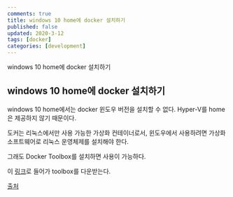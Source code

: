 ```yaml
---
comments: true
title: windows 10 home에 docker 설치하기
published: false
updated: 2020-3-12
tags: [docker]
categories: [development]
---
```


windows 10 home에 docker 설치하기



## windows 10 home에 docker 설치하기

windows 10 home에서는 docker 윈도우 버전을 설치할 수 없다. Hyper-V를 home은 제공하지 않기 때문이다. 

도커는 리눅스에서만 사용 가능한 가상화 컨테이너로서, 윈도우에서 사용하려면 가상화 소프트웨어로 리눅스 운영체제를 설치해야 한다.

그래도 Docker Toolbox를 설치하면 사용이 가능하다.

이 [링크](https://docs.docker.com/toolbox/toolbox_install_windows/)로 들어가 toolbox를 다운받는다.





[출처](https://gwonsungjun.github.io/articles/2018-01/DockerInstall)